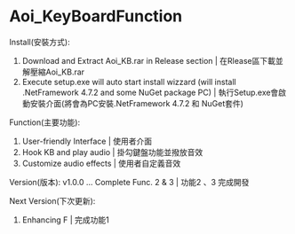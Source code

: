 # Aoi_KeyBoardFunction

Install(安裝方式):
  1. Download and Extract Aoi_KB.rar in Release section | 在Rlease區下載並解壓縮Aoi_KB.rar
  2. Execute setup.exe will auto start install wizzard (will install .NetFramework 4.7.2 and some NuGet package PC) | 執行Setup.exe會啟動安裝介面(將會為PC安裝.NetFramework 4.7.2 和 NuGet套件)

Function(主要功能):
  1. User-friendly Interface | 使用者介面
  2. Hook KB and play audio | 掛勾鍵盤功能並撥放音效
  3. Customize audio effects | 使用者自定義音效

Version(版本):
  v1.0.0 ...	Complete Func. 2 & 3 | 功能2 、3 完成開發

Next Version(下次更新):
  1. Enhancing F | 完成功能1
